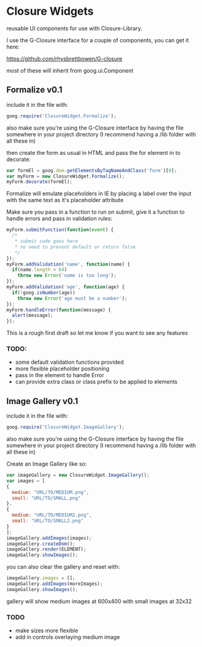 # Closure Widgets #

reusable UI components for use with Closure-Library.

I use the G-Closure interface for a couple of components, you can get it here:

https://github.com/rhysbrettbowen/G-closure

most of these will inherit from goog.ui.Component

## Formalize v0.1 ##

include it in the file with:

```javascript
goog.require('ClosureWidget.Formalize');
```

also make sure you're using the G-Closure interface by having the file somewhere in your project directory (I recommend having a /lib folder with all these in)

then create the form as usual in HTML and pass the for element in to decorate:

```javascript
var formEl = goog.dom.getElementsByTagNameAndClass('form')[0];
var myForm = new ClosureWidget.Formalize();
myForm.decorate(formEl);
```

Formalize will emulate placeholders in IE by placing a label over the input with the same text as it's placeholder attribute

Make sure you pass in a function to run on submit, give it a function to handle errors and pass in validation rules:

```javascript
myForm.submitFunction(function(event) {
  /*
   * submit code goes here
   * no need to prevent default or return false
   */
});
myForm.addValidation('name', function(name) {
  if(name.length > 64)
    throw new Error('name is too long');
});
myForm.addValidation('age', function(age) {
  if(!goog.isNumber(age))
    throw new Error('age must be a number');
});
myForm.handleError(function(message) {
  alert(message);
});
```

This is a rough first draft so let me know if you want to see any features

### TODO: ###

- some default validation functions provided
- more flexible placeholder positioning
- pass in the element to handle Error
- can provide extra class or class prefix to be applied to elements

## Image Gallery v0.1 ##

include it in the file with:

```javascript
goog.require('ClosureWidget.ImageGallery');
```

also make sure you're using the G-Closure interface by having the file somewhere in your project directory (I recommend having a /lib folder with all these in)

Create an Image Gallery like so:

```javascript
var imageGallery = new ClosureWidget.ImageGallery();
var images = [
{
  medium: "URL/TO/MEDIUM.png",
  small: "URL/TO/SMALL.png"
},
{
  medium: "URL/TO/MEDIUM2.png",
  small: "URL/TO/SMALL2.png"  
}
];
imageGallery.addImages(images);
imageGallery.createDom();
imageGallery.render(ELEMENT);
imageGallery.showImages();
```

you can also clear the gallery and reset with:

```javascript
imageGallery.images = [];
imageGallery.addImages(moreImages);
imageGallery.showImages();
```

gallery will show medium images at 600x400 with small images at 32x32

### TODO ###

- make sizes more flexible
- add in controls overlaying medium image

